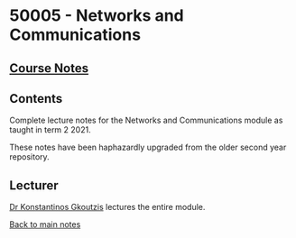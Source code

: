 # 50005 - Networks and Communications

## [Course Notes](50005%20-%20Networks%20and%20Communications.pdf)

## Contents
Complete lecture notes for the Networks and Communications module as taught in term 2 2021.

These notes have been haphazardly upgraded from the older second year repository.

## Lecturer
[Dr Konstantinos Gkoutzis](https://www.imperial.ac.uk/people/k.gkoutzis) lectures the entire module.

[Back to main notes](../README.md)